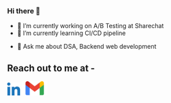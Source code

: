 ### Hi there 👋

<!--
**Kushagrasri/Kushagrasri** is a ✨ _special_ ✨ repository because its `README.md` (this file) appears on your GitHub profile.

Here are some ideas to get you started:
-->
- 🔭 I’m currently working on A/B Testing at Sharechat
- 🌱 I’m currently learning CI/CD pipeline
<!-- - 👯 I’m looking to collaborate on  -->
<!-- - 🤔 I’m looking for help with ... -->
- 💬 Ask me about DSA, Backend web development


## Reach out to me at -
[<img src="https://github.com/Kushagrasri/Kushagrasri/blob/main/linkedin.png" width=30>](https://www.linkedin.com/in/kushagrasri)       [<img src="https://github.com/Kushagrasri/Kushagrasri/blob/main/gmail.png" width=60>](mailto:kushwork1@gmail.com)
<!-- - 😄 Pronouns: ...
- ⚡ Fun fact: ... -->

<!--
# Bon Voyage



***Make your journey a memory.***

Do you ever wonder what places your friends visit? Do you have a list of places that you want to visit but can't track them? ***Bon Voyage*** helps you with all of it!

Bon Voyage keeps track of all the places you and your friends have visited or want to visit in the future. The cherry on top is that we do it all on a map! 

Bon Voyage is a mobile application with cross platform support built on Flutter, i.e., it can run on both Android and iOS! We provide a login/signup system where we use Sendgrid to send OTP on your email for a one-time verification.

As a user, you can -
* Follow other users and accept follow requests from other users
* Save places you have visited
* Save places you want to visit
* See your friends' visited places
* See the places your friends want to visit
* Add bookmarks about your visited places (eg. suggestions to try out Paneer Tikka Masala at a certain restaurant for people to see)
* Keep your account public (anyone can see your locations) or private (only friends can see your locations)

Places are stored on a Google Map in the Flutter app using the [google-maps-flutter](https://pub.dev/packages/google_maps_flutter) package provided by Flutter. Thanks to [Google](https://www.google.com) for providing an amazing API platform!

Places can be of two types-
- Visited     <img src="https://github.com/Kushagrasri/bonvoyage/blob/master/Frontend%20Files/assets/custompin.png" width=30>
- Unvisited   <img src="https://github.com/Kushagrasri/bonvoyage/blob/master/Frontend%20Files/assets/addLoc.png" width=30>

All places can have an optional comment where the user whose visit this is, can specify their views/suggestions of that place and this would be displayed over the marker on the map.

Here is a [demo screen recording](https://drive.google.com/file/d/1dINP3BG_8gH21rZ0TKCRyB8JRPj9wH23/view?usp=sharing) of the app which displays the basic functionalities of the app in development phase. 

Some screenshots of the app are attached - 

<img src="https://github.com/Kushagrasri/bonvoyage/blob/master/Images/1.jpg" width=100> <img src="https://github.com/Kushagrasri/bonvoyage/blob/master/Images/2.jpg" width=100> <img src="https://github.com/Kushagrasri/bonvoyage/blob/master/Images/3.1.jpg" width=100> <img src="https://github.com/Kushagrasri/bonvoyage/blob/master/Images/3.2.jpg" width=100> <img src="https://github.com/Kushagrasri/bonvoyage/blob/master/Images/4.jpg" width=100> <img src="https://github.com/Kushagrasri/bonvoyage/blob/master/Images/5.jpg" width=100> <img src="https://github.com/Kushagrasri/bonvoyage/blob/master/Images/6.jpg" width=100> <img src="https://github.com/Kushagrasri/bonvoyage/blob/master/Images/7.jpg" width=100> <img src="https://github.com/Kushagrasri/bonvoyage/blob/master/Images/8.jpg" width=100>

### Here is a link to the [Postman Collection](https://www.getpostman.com/collections/c4ed9cb727a4f87ad46a) of Bon Voyage.

### Tech Used -
```
Node.js
Express.js
MongoDB
Flutter
Google Maps API
Sendgrid API
```

## Usage

```bash
npm install
npm run dev 
```

## Contributing
Pull requests are welcome. For major changes, please open an issue first to discuss what you would like to change.


# Contributors 

[Kushagra Srivastava](https://github.com/Kushagrasri)

[Varun Saini](https://github.com/varun-saini-18)

-->
